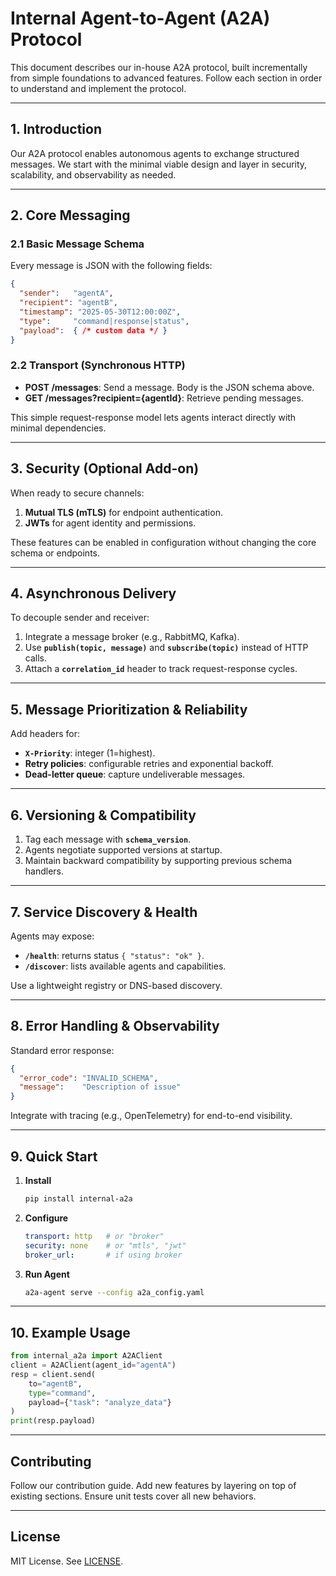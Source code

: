 # Internal Agent-to-Agent (A2A) Protocol

This document describes our in-house A2A protocol, built incrementally from simple foundations to advanced features. Follow each section in order to understand and implement the protocol.

---

## 1. Introduction

Our A2A protocol enables autonomous agents to exchange structured messages. We start with the minimal viable design and layer in security, scalability, and observability as needed.

---

## 2. Core Messaging

### 2.1 Basic Message Schema

Every message is JSON with the following fields:

```json
{
  "sender":   "agentA",
  "recipient": "agentB",
  "timestamp": "2025-05-30T12:00:00Z",
  "type":     "command|response|status",
  "payload":  { /* custom data */ }
}
```

### 2.2 Transport (Synchronous HTTP)

* **POST /messages**: Send a message. Body is the JSON schema above.
* **GET /messages?recipient={agentId}**: Retrieve pending messages.

This simple request-response model lets agents interact directly with minimal dependencies.

---

## 3. Security (Optional Add-on)

When ready to secure channels:

1. **Mutual TLS (mTLS)** for endpoint authentication.
2. **JWTs** for agent identity and permissions.

These features can be enabled in configuration without changing the core schema or endpoints.

---

## 4. Asynchronous Delivery

To decouple sender and receiver:

1. Integrate a message broker (e.g., RabbitMQ, Kafka).
2. Use **`publish(topic, message)`** and **`subscribe(topic)`** instead of HTTP calls.
3. Attach a **`correlation_id`** header to track request-response cycles.

---

## 5. Message Prioritization & Reliability

Add headers for:

* **`X-Priority`**: integer (1=highest).
* **Retry policies**: configurable retries and exponential backoff.
* **Dead-letter queue**: capture undeliverable messages.

---

## 6. Versioning & Compatibility

1. Tag each message with **`schema_version`**.
2. Agents negotiate supported versions at startup.
3. Maintain backward compatibility by supporting previous schema handlers.

---

## 7. Service Discovery & Health

Agents may expose:

* **`/health`**: returns status `{ "status": "ok" }`.
* **`/discover`**: lists available agents and capabilities.

Use a lightweight registry or DNS-based discovery.

---

## 8. Error Handling & Observability

Standard error response:

```json
{
  "error_code": "INVALID_SCHEMA",
  "message":    "Description of issue"
}
```

Integrate with tracing (e.g., OpenTelemetry) for end-to-end visibility.

---

## 9. Quick Start

1. **Install**

   ```bash
   pip install internal-a2a
   ```
2. **Configure**

   ```yaml
   transport: http   # or "broker"
   security: none    # or "mtls", "jwt"
   broker_url:       # if using broker
   ```
3. **Run Agent**

   ```bash
   a2a-agent serve --config a2a_config.yaml
   ```

---

## 10. Example Usage

```python
from internal_a2a import A2AClient
client = A2AClient(agent_id="agentA")
resp = client.send(
    to="agentB",
    type="command",
    payload={"task": "analyze_data"}
)
print(resp.payload)
```

---

## Contributing

Follow our contribution guide. Add new features by layering on top of existing sections. Ensure unit tests cover all new behaviors.

---

## License

MIT License. See [LICENSE](LICENSE).
